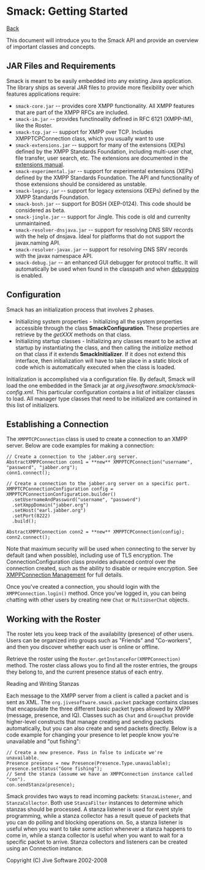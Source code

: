 Smack: Getting Started
======================

[Back](index.md)

This document will introduce you to the Smack API and provide an overview of
important classes and concepts.

JAR Files and Requirements
--------------------------

Smack is meant to be easily embedded into any existing Java application. The
library ships as several JAR files to provide more flexibility over which
features applications require:

  * `smack-core.jar` -- provides core XMPP functionality. All XMPP features that are part of the XMPP RFCs are included.
  * `smack-im.jar` -- provides functinoality defined in RFC 6121 (XMPP-IM), like the Roster.
  * `smack-tcp.jar` -- support for XMPP over TCP. Includes XMPPTCPConnection class, which you usually want to use
  * `smack-extensions.jar` -- support for many of the extensions (XEPs) defined by the XMPP Standards Foundation, including multi-user chat, file transfer, user search, etc. The extensions are documented in the [extensions manual](extensions/index.md).
  * `smack-experimental.jar` -- support for experimental extensions (XEPs) defined by the XMPP Standards Foundation. The API and functionality of those extensions should be considered as unstable.
  * `smack-legacy.jar` -- support for legacy extensions (XEPs) defined by the XMPP Standards Foundation.
  * `smack-bosh.jar` -- support for BOSH (XEP-0124). This code should be considered as beta.
  * `smack-jingle.jar` -- support for Jingle. This code is old and currenlty unmaintained.
  * `smack-resolver-dnsjava.jar` -- support for resolving DNS SRV records with the help of dnsjava. Ideal for platforms that do not support the javax.naming API.
  * `smack-resolver-javax.jar` -- support for resolving DNS SRV records with the javax namespace API.
  * `smack-debug.jar` -- an enhanced GUI debugger for protocol traffic. It will automatically be used when found in the classpath and when [debugging](debugging.md) is enabled.

Configuration
-------------

Smack has an initialization process that involves 2 phases.

  * Initializing system properties - Initializing all the system properties accessible through the class **SmackConfiguration**. These properties are retrieve by the _getXXX_ methods on that class.
  * Initializing startup classes - Initializing any classes meant to be active at startup by instantiating the class, and then calling the _initialize_ method on that class if it extends **SmackInitializer**. If it does not extend this interface, then initialization will have to take place in a static block of code which is automatically executed when the class is loaded.

Initialization is accomplished via a configuration file. By default, Smack
will load the one embedded in the Smack jar at _org.jivesoftware.smack/smack-
config.xml_. This particular configuration contains a list of initializer
classes to load. All manager type classes that need to be initialized are
contained in this list of initializers.

Establishing a Connection
-------------------------

The `XMPPTCPConnection` class is used to create a connection to an XMPP
server. Below are code examples for making a connection:

```
// Create a connection to the jabber.org server.
AbstractXMPPConnection conn1 = **new** XMPPTCPConnection("username", "password", "jabber.org");
conn1.connect();

// Create a connection to the jabber.org server on a specific port.
XMPPTCPConnectionConfiguration config = XMPPTCPConnectionConfiguration.builder()
  .setUsernameAndPassword("username", "password")
  .setXmppDomain("jabber.org")
  .setHost("earl.jabber.org")
  .setPort(8222)
  .build();

AbstractXMPPConnection conn2 = **new** XMPPTCPConnection(config);
conn2.connect();
```

Note that maximum security will be used when connecting to the server by
default (and when possible), including use of TLS encryption. The
ConnectionConfiguration class provides advanced control over the connection
created, such as the ability to disable or require encryption. See
[XMPPConnection Management](connections.md) for full details.

Once you've created a connection, you should login with the
`XMPPConnection.login()` method. Once you've logged in, you can being
chatting with other users by creating new `Chat` or `MultiUserChat`
objects.

Working with the Roster
----------------------

The roster lets you keep track of the availability (presence) of other users.
Users can be organized into groups such as "Friends" and "Co-workers", and
then you discover whether each user is online or offline.

Retrieve the roster using the `Roster.getInstanceFor(XMPPConnection)` method. The roster
class allows you to find all the roster entries, the groups they belong to,
and the current presence status of each entry.

Reading and Writing Stanzas

Each message to the XMPP server from a client is called a packet and is sent
as XML. The `org.jivesoftware.smack.packet` package contains classes that
encapsulate the three different basic packet types allowed by XMPP (message,
presence, and IQ). Classes such as `Chat` and `GroupChat` provide higher-level
constructs that manage creating and sending packets automatically, but you can
also create and send packets directly. Below is a code example for changing
your presence to let people know you're unavailable and "out fishing":

```
// Create a new presence. Pass in false to indicate we're unavailable._
Presence presence = new Presence(Presence.Type.unavailable);
presence.setStatus("Gone fishing");
// Send the stanza (assume we have an XMPPConnection instance called "con").
con.sendStanza(presence);
```

Smack provides two ways to read incoming packets: `StanzaListener`, and
`StanzaCollector`. Both use `StanzaFilter` instances to determine which
stanzas should be processed. A stanza listener is used for event style
programming, while a stanza collector has a result queue of packets that you
can do polling and blocking operations on. So, a stanza listener is useful
when you want to take some action whenever a stanza happens to come in, while
a stanza collector is useful when you want to wait for a specific packet to
arrive. Stanza collectors and listeners can be created using an Connection
instance.

Copyright (C) Jive Software 2002-2008
